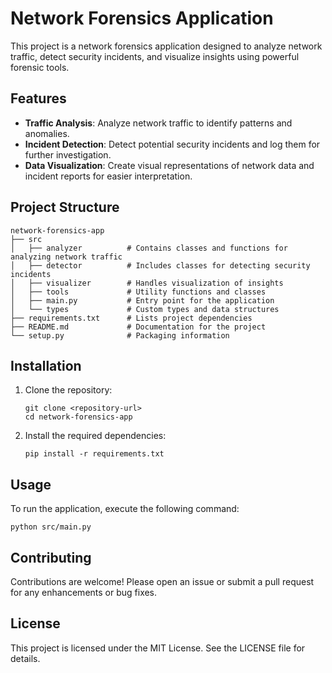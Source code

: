 # Network Forensics Application

This project is a network forensics application designed to analyze network traffic, detect security incidents, and visualize insights using powerful forensic tools. 

## Features

- **Traffic Analysis**: Analyze network traffic to identify patterns and anomalies.
- **Incident Detection**: Detect potential security incidents and log them for further investigation.
- **Data Visualization**: Create visual representations of network data and incident reports for easier interpretation.

## Project Structure

```
network-forensics-app
├── src
│   ├── analyzer          # Contains classes and functions for analyzing network traffic
│   ├── detector          # Includes classes for detecting security incidents
│   ├── visualizer        # Handles visualization of insights
│   ├── tools             # Utility functions and classes
│   ├── main.py           # Entry point for the application
│   └── types             # Custom types and data structures
├── requirements.txt      # Lists project dependencies
├── README.md             # Documentation for the project
└── setup.py              # Packaging information
```

## Installation

1. Clone the repository:
   ```
   git clone <repository-url>
   cd network-forensics-app
   ```

2. Install the required dependencies:
   ```
   pip install -r requirements.txt
   ```

## Usage

To run the application, execute the following command:
```
python src/main.py
```

## Contributing

Contributions are welcome! Please open an issue or submit a pull request for any enhancements or bug fixes.

## License

This project is licensed under the MIT License. See the LICENSE file for details.
